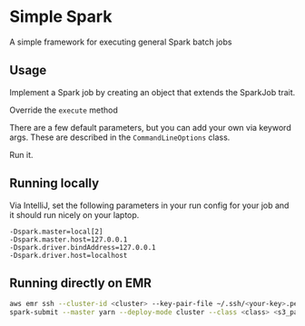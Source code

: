 # Simple Spark
A simple framework for executing general Spark batch jobs

## Usage
Implement a Spark job by creating an object that extends the SparkJob trait.

Override the `execute` method

There are a few default parameters, but you can add your own via keyword args. These are described in the `CommandLineOptions` class.

Run it.

## Running locally
Via IntelliJ, set the following parameters in your run config for your job and it should run nicely on your laptop.

```
-Dspark.master=local[2]
-Dspark.master.host=127.0.0.1
-Dspark.driver.bindAddress=127.0.0.1
-Dspark.driver.host=localhost
```

## Running directly on EMR

```bash
aws emr ssh --cluster-id <cluster> --key-pair-file ~/.ssh/<your-key>.pem
spark-submit --master yarn --deploy-mode cluster --class <class> <s3_path_to_jar> <parameters>

```
